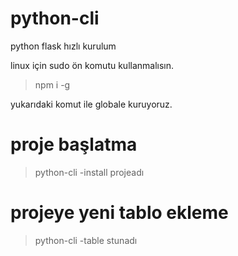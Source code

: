 # python-cli
python flask hızlı kurulum

linux için sudo ön komutu kullanmalısın.
>npm i -g

yukarıdaki komut ile globale kuruyoruz.

# proje başlatma
>python-cli -install projeadı

# projeye yeni tablo ekleme
>python-cli -table stunadı
